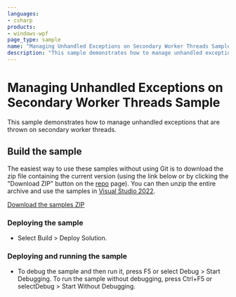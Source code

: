 ```yaml
---
languages:
- csharp
products:
- windows-wpf
page_type: sample
name: "Managing Unhandled Exceptions on Secondary Worker Threads Sample"        
description: "This sample demonstrates how to manage unhandled exceptions that are thrown on secondary worker threads."
---
```


# Managing Unhandled Exceptions on Secondary Worker Threads Sample
This sample demonstrates how to manage unhandled exceptions that are thrown on secondary worker threads.

## Build the sample
The easiest way to use these samples without using Git is to download the zip file containing the current version (using the link below or by clicking the "Download ZIP" button on the [repo](https://github.com/microsoft/WPF-Samples?tab=readme-ov-file) page). You can then unzip the entire archive and use the samples in [Visual Studio 2022](https://www.visualstudio.com/wpf-vs).

[Download the samples ZIP](../../../../archive/main.zip)

### Deploying the sample
- Select Build > Deploy Solution. 

### Deploying and running the sample
- To debug the sample and then run it, press F5 or select Debug >  Start Debugging. To run the sample without debugging, press Ctrl+F5 or selectDebug > Start Without Debugging. 


